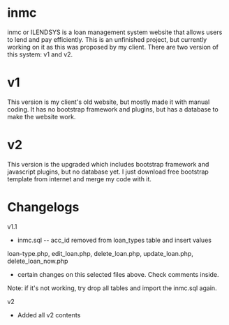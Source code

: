 # inmc
inmc or ILENDSYS is a loan management system website that allows users to lend and pay efficiently. This is an unfinished project, but currently working on it as this was proposed by my client. There are two version of this system: v1 and v2.

# v1
This version is my client's old website, but mostly made it with manual coding. It has no bootstrap framework and plugins, but has a database to make the website work.

# v2
This version is the upgraded which includes bootstrap framework and javascript plugins, but no database yet. I just download free bootstrap template from internet and merge my code with it.

# Changelogs

v1.1
- inmc.sql
-- acc_id removed from loan_types table and insert values

loan-type.php, edit_loan.php, delete_loan.php, update_loan.php, delete_loan_now.php
- certain changes on this selected files above. Check comments inside.

Note: if it's not working, try drop all tables and import the inmc.sql again.

v2
- Added all v2 contents
